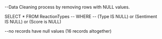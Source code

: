 --Data Cleaning process by removing rows with NULL values. 

SELECT 
	*
FROM 
	ReactionTypes
-- WHERE
-- 	(Type IS NULL) or (Sentiment IS NULL) or (Score is NULL) 
	
--no records have null values (16 records altogether)
